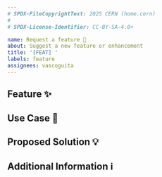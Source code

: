```yaml
---
# SPDX-FileCopyrightText: 2025 CERN (home.cern)
#
# SPDX-License-Identifier: CC-BY-SA-4.0+

name: Request a feature 🌟
about: Suggest a new feature or enhancement
title: '[FEAT] '
labels: feature
assignees: vascoguita
---
```


## Feature ✨

<!-- Describe the new feature or enhancement you would like to see. -->

## Use Case 📖

<!-- Provide a scenario or use case where this feature would be beneficial. -->

## Proposed Solution 💡

<!--
  Suggest a solution or approach for implementing the feature, if you have any.
-->

## Additional Information ℹ️

<!--
  Add any other details or context that might help in understanding and
  discussing the feature request.
-->
